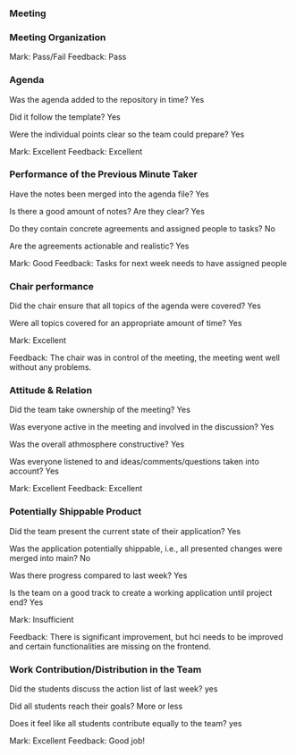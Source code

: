 ### Meeting

### Meeting Organization
Mark: Pass/Fail
Feedback: Pass

### Agenda
Was the agenda added to the repository in time? Yes

Did it follow the template? Yes

Were the individual points clear so the team could prepare? Yes

Mark: Excellent
Feedback: Excellent

### Performance of the Previous Minute Taker

Have the notes been merged into the agenda file? Yes

Is there a good amount of notes? Are they clear? Yes

Do they contain concrete agreements and assigned people to tasks? No

Are the agreements actionable and realistic? Yes

Mark: Good
Feedback: Tasks for next week needs to have assigned people

### Chair performance
Did the chair ensure that all topics of the agenda were covered? Yes

Were all topics covered for an appropriate amount of time? Yes

Mark: Excellent

Feedback: The chair was in control of the meeting, the meeting went well without any  problems. 

### Attitude & Relation

Did the team take ownership of the meeting? Yes

Was everyone active in the meeting and involved in the discussion? Yes

Was the overall athmosphere constructive? Yes

Was everyone listened to and ideas/comments/questions taken into account? Yes

Mark: Excellent
Feedback: Excellent

### Potentially Shippable Product
Did the team present the current state of their application? Yes

Was the application potentially shippable, i.e., all presented changes were merged into main? No

Was there progress compared to last week? Yes

Is the team on a good track to create a working application until project end? Yes

Mark: Insufficient

Feedback:  There is significant improvement, but hci needs to be improved and certain functionalities are missing on the frontend.

### Work Contribution/Distribution in the Team
Did the students discuss the action list of last week? yes

Did all students reach their goals? More or less

Does it feel like all students contribute equally to the team? yes

Mark: Excellent
Feedback: Good job!
